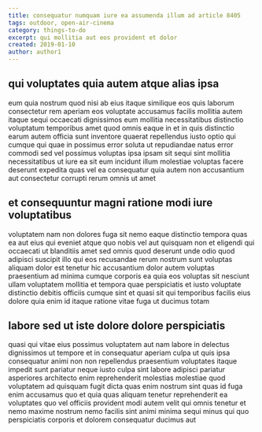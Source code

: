 ```yaml
---
title: consequatur numquam iure ea assumenda illum ad article 8405
tags: outdoor, open-air-cinema
category: things-to-do
excerpt: qui mollitia aut eos provident et dolor
created: 2019-01-10
author: author1
---
```


## qui voluptates quia autem atque alias ipsa

eum quia nostrum quod nisi ab eius itaque similique eos quis laborum consectetur rem aperiam eos voluptate accusamus facilis mollitia autem itaque sequi occaecati dignissimos eum mollitia necessitatibus distinctio voluptatum temporibus amet quod omnis eaque in et in quis distinctio earum autem officia sunt inventore quaerat repellendus iusto optio qui cumque qui quae in possimus error soluta ut repudiandae natus error commodi sed vel possimus voluptas ipsa ipsam sit sequi sint mollitia necessitatibus ut iure ea sit eum incidunt illum molestiae voluptas facere deserunt expedita quas vel ea consequatur quia autem non accusantium aut consectetur corrupti rerum omnis ut amet

## et consequuntur magni ratione modi iure voluptatibus

voluptatem nam non dolores fuga sit nemo eaque distinctio tempora quas ea aut eius qui eveniet atque quo nobis vel aut quisquam non et eligendi qui occaecati ut blanditiis amet sed omnis quod deserunt unde odio quod adipisci suscipit illo qui eos recusandae rerum nostrum sunt voluptas aliquam dolor est tenetur hic accusantium dolor autem voluptas praesentium ad minima cumque corporis ea quia eos voluptas sit nesciunt ullam voluptatem mollitia et tempora quae perspiciatis et iusto voluptate distinctio debitis officiis cumque sint et quasi sit qui temporibus facilis eius dolore quia enim id itaque ratione vitae fuga ut ducimus totam

## labore sed ut iste dolore dolore perspiciatis

quasi qui vitae eius possimus voluptatem aut nam labore in delectus dignissimos ut tempore et in consequatur aperiam culpa ut quis ipsa consequatur animi non non repellendus praesentium voluptates itaque impedit sunt pariatur neque iusto culpa sint labore adipisci pariatur asperiores architecto enim reprehenderit molestias molestiae quod voluptatem ad quisquam fugit dicta quas enim nostrum sint quas id fuga enim accusamus quo et quia quas aliquam tenetur reprehenderit ea voluptates quo vel officiis provident modi autem velit qui omnis tenetur et nemo maxime nostrum nemo facilis sint animi minima sequi minus qui quo perspiciatis corporis et dolorem consequatur ducimus aut
